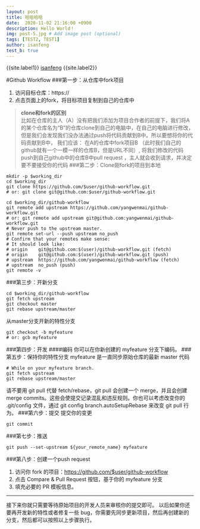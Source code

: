 ```yaml
---
layout: post
title: 哈哈哈哈
date:  2020-11-02 21:16:00 +0900
description: Hello World！
img: post-5.jpg # Add image post (optional)
tags: [TEST2, TEST1]
author: isanfeng
test_b: true
---
```

{{site.label1}} <a href="https://isanfeng.github.io" target="\_blank">isanfeng</a> {{site.label2}}

#Github Workflow
###第一步：从仓库中fork项目
1. 访问目标仓库：https://
2. 点击页面上的fork，将目标项目复制到自己的仓库中
>**clone和fork的区别**<br>
>比如在仓库的主人（A）没有把我们添加为项目合作者的前提下，我们将A的某个仓库名为“B”的仓库clone到自己的电脑中，在自己的电脑进行修改，但是我们会发现我们没办法通过push将代码贡献到B中。所以要想将你的代码贡献到B中，
>我们应该：
>在A的仓库中fork项目B （此时我们自己的github就有一个一模一样的仓库B，但是URL不同）, 将我们修改的代码push到自己github中的仓库B中pull request ，主人就会收到请求，并决定要不要接受你的代码
###第二步：Clone刚fork的项目到本地

    mkdir -p $working_dir
    cd $working_dir
    git clone https://github.com/$user/github-workflow.git
    # or: git clone git@github.com:$user/github-workflow.git
   
    cd $working_dir/github-workflow
    git remote add upstream https://github.com/yangwenmai/github-workflow.git
    # or: git remote add upstream git@github.com:yangwenmai/github-workflow.git
    # Never push to the upstream master.
    git remote set-url --push upstream no_push
    # Confirm that your remotes make sense:
    # It should look like:
    # origin    git@github.com:$(user)/github-workflow.git (fetch)
    # origin    git@github.com:$(user)/github-workflow.git (push)
    # upstream  https://github.com/yangwenmai/github-workflow (fetch)
    # upstream  no_push (push)
    git remote -v
    
###第三步：开新分支

    cd $working_dir/github-workflow
    git fetch upstream
    git checkout master
    git rebase upstream/master
从master分支开新的特性分支
 
    git checkout -b myfeature
    # or: gcb myfeature
###第四步：开发
####编码
你可以在你新创建的 myfeature 分支下编码。
###第五步：保持你的特性分支 myfeature 是一直同步原始仓库的最新 master 代码

    # While on your myfeature branch.
    git fetch upstream
    git rebase upstream/master
请不要用 git pull 代替 fetch/rebase，git pull 会创建一个 merge，并且会创建 merge commits。这些会使提交记录混乱和违反规则。你也可以考虑改变你的 .git/config 文件，通过 git config branch.autoSetupRebase 来改变 git pull 行为。
###第六步：提交
提交你的变更

    git commit
###第七步：推送

    git push --set-upstream ${your_remote_name} myfeature
###第八步：创建一个push request
1. 访问你 fork 的项目：https://github.com/$user/github-workflow
2. 点击 Compare & Pull Request 按钮，基于你的 myfeature 分支
3. 填充必要的 PR 模板信息。
***
接下来你就只需要等待原始项目的开发人员来审核你的提交即可。
以后如果你还要再开发新的特性或者修复一些 bug，你需要先同步更新项目，然后再创建新的分支，然后都可以按照以上步骤执行。
